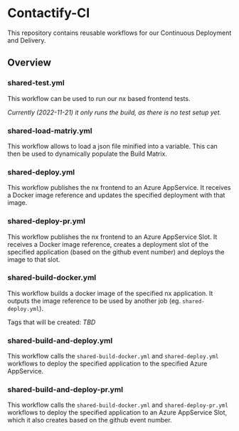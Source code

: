 # Contactify-CI

This repository contains reusable workflows for our Continuous Deployment and Delivery.

## Overview

### shared-test.yml

This workflow can be used to run our nx based frontend tests.

_Currently (2022-11-21) it only runs the build, as there is no test setup yet._

### shared-load-matriy.yml

This workflow allows to load a json file minified into a variable. This can then be used to dynamically populate the Build Matrix.

### shared-deploy.yml

This workflow publishes the nx frontend to an Azure AppService. It receives a Docker image reference and updates the specified deployment with that image.

### shared-deploy-pr.yml

This workflow publishes the nx frontend to an Azure AppService Slot. It receives a Docker image reference, creates a deployment slot of the specified application (based on the github event number) and deploys the image to that slot.

### shared-build-docker.yml

This workflow builds a docker image of the specified nx application. It outputs the image reference to be used by another job (eg. `shared-deploy.yml`).

Tags that will be created:
_TBD_

### shared-build-and-deploy.yml

This workflow calls the `shared-build-docker.yml` and `shared-deploy.yml` workflows to deploy the specified application to the specified Azure AppService.

### shared-build-and-deploy-pr.yml

This workflow calls the `shared-build-docker.yml` and `shared-deploy-pr.yml` workflows to deploy the specified application to an Azure AppService Slot, which it also creates based on the github event number.
